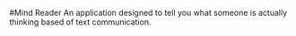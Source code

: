 #Mind Reader
An application designed to tell you what someone is actually thinking based of text communication.